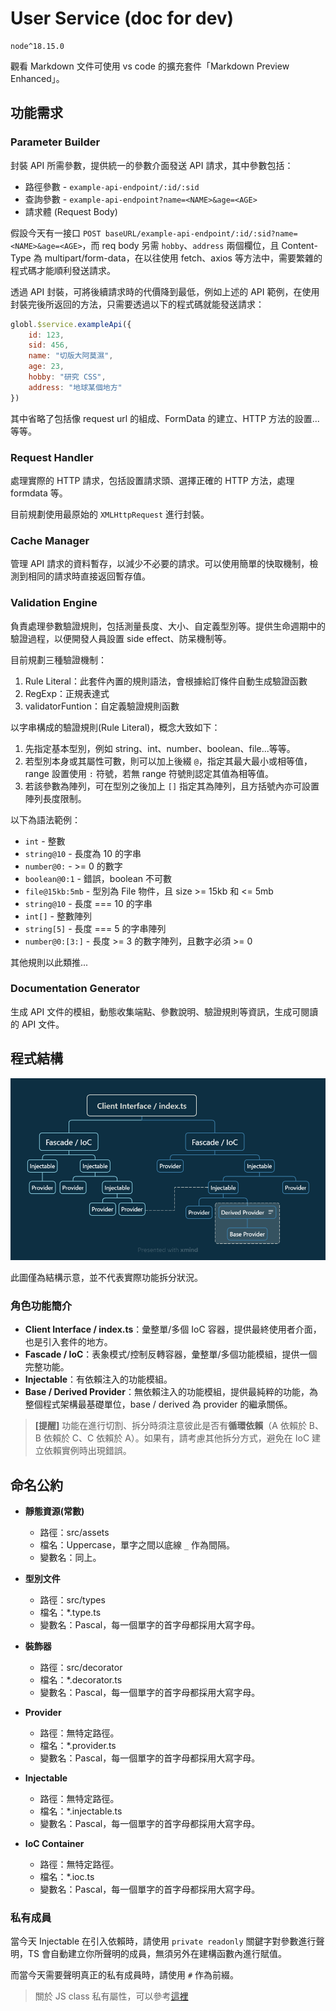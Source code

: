 # User Service (doc for dev)

```cli
node^18.15.0
```

觀看 Markdown 文件可使用 vs code 的擴充套件「Markdown Preview Enhanced」。

## 功能需求

### Parameter Builder

封裝 API 所需參數，提供統一的參數介面發送 API 請求，其中參數包括：

- 路徑參數 - `example-api-endpoint/:id/:sid`
- 查詢參數 - `example-api-endpoint?name=<NAME>&age=<AGE>`
- 請求體 (Request Body)

假設今天有一接口 `POST baseURL/example-api-endpoint/:id/:sid?name=<NAME>&age=<AGE>`，而 req body 另需 `hobby`、`address` 兩個欄位，且 Content-Type 為 multipart/form-data，在以往使用 fetch、axios 等方法中，需要繁雜的程式碼才能順利發送請求。

透過 API 封裝，可將後續請求時的代價降到最低，例如上述的 API 範例，在使用封裝完後所返回的方法，只需要透過以下的程式碼就能發送請求：

```js
globl.$service.exampleApi({
    id: 123,
    sid: 456,
    name: "切版大阿莫濕",
    age: 23,
    hobby: "研究 CSS",
    address: "地球某個地方"
})
```

其中省略了包括像 request url 的組成、FormData 的建立、HTTP 方法的設置...等等。

### Request Handler

處理實際的 HTTP 請求，包括設置請求頭、選擇正確的 HTTP 方法，處理 formdata 等。

目前規劃使用最原始的 `XMLHttpRequest` 進行封裝。

### Cache Manager

管理 API 請求的資料暫存，以減少不必要的請求。可以使用簡單的快取機制，檢測到相同的請求時直接返回暫存值。

### Validation Engine

負責處理參數驗證規則，包括測量長度、大小、自定義型別等。提供生命週期中的驗證過程，以便開發人員設置 side effect、防呆機制等。

目前規劃三種驗證機制：

1. Rule Literal：此套件內置的規則語法，會根據給訂條件自動生成驗證函數
2. RegExp：正規表達式
3. validatorFuntion：自定義驗證規則函數

以字串構成的驗證規則(Rule Literal)，概念大致如下：

1. 先指定基本型別，例如 string、int、number、boolean、file...等等。
2. 若型別本身或其屬性可數，則可以加上後綴 `@`，指定其最大最小或相等值，range 設置使用 `:` 符號，若無 range 符號則認定其值為相等值。
3. 若該參數為陣列，可在型別之後加上 `[]` 指定其為陣列，且方括號內亦可設置陣列長度限制。

以下為語法範例：

- `int` - 整數
- `string@10` - 長度為 10 的字串
- `number@0:` - >= 0 的數字
- `boolean@0:1` - 錯誤，boolean 不可數
- `file@15kb:5mb` - 型別為 File 物件，且 size >= 15kb 和 <= 5mb
- `string@10` - 長度 === 10 的字串
- `int[]` - 整數陣列
- `string[5]` - 長度 === 5 的字串陣列
- `number@0:[3:]` - 長度 >= 3 的數字陣列，且數字必須 >= 0

其他規則以此類推...

### Documentation Generator

生成 API 文件的模組，動態收集端點、參數說明、驗證規則等資訊，生成可閱讀的 API 文件。

## 程式結構

![program structure](./img/structure.png)

此圖僅為結構示意，並不代表實際功能拆分狀況。

### 角色功能簡介

- **Client Interface / index.ts**：彙整單/多個 IoC 容器，提供最終使用者介面，也是引入套件的地方。
- **Fascade / IoC**：表象模式/控制反轉容器，彙整單/多個功能模組，提供一個完整功能。
- **Injectable**：有依賴注入的功能模組。
- **Base / Derived Provider**：無依賴注入的功能模組，提供最純粹的功能，為整個程式架構最基礎單位，base / derived 為 provider 的繼承關係。

> **[提醒]** 功能在進行切割、拆分時須注意彼此是否有**循環依賴**（A 依賴於 B、B 依賴於 C、C 依賴於 A）。如果有，請考慮其他拆分方式，避免在 IoC 建立依賴實例時出現錯誤。

## 命名公約

- **靜態資源(常數)**
  - 路徑：src/assets
  - 檔名：Uppercase，單字之間以底線 `_` 作為間隔。
  - 變數名：同上。

- **型別文件**
  - 路徑：src/types
  - 檔名：*.type.ts
  - 變數名：Pascal，每一個單字的首字母都採用大寫字母。

- **裝飾器**
  - 路徑：src/decorator
  - 檔名：*.decorator.ts
  - 變數名：Pascal，每一個單字的首字母都採用大寫字母。

- **Provider**
  - 路徑：無特定路徑。
  - 檔名：*.provider.ts
  - 變數名：Pascal，每一個單字的首字母都採用大寫字母。

- **Injectable**
  - 路徑：無特定路徑。
  - 檔名：*.injectable.ts
  - 變數名：Pascal，每一個單字的首字母都採用大寫字母。

- **IoC Container**
  - 路徑：無特定路徑。
  - 檔名：*.ioc.ts
  - 變數名：Pascal，每一個單字的首字母都採用大寫字母。

### 私有成員

當今天 Injectable 在引入依賴時，請使用 `private readonly` 關鍵字對參數進行聲明，TS 會自動建立你所聲明的成員，無須另外在建構函數內進行賦值。

而當今天需要聲明真正的私有成員時，請使用 `#` 作為前綴。

>關於 JS class 私有屬性，可以參考[這裡](https://developer.mozilla.org/en-US/docs/Web/JavaScript/Reference/Classes/Private_properties)
